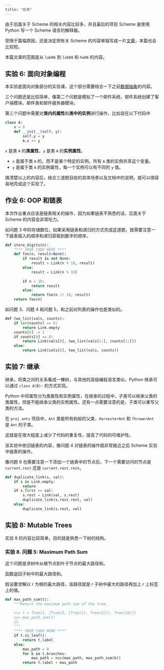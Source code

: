 ```yaml
---
title: "链表"
---
```


由于后面关于 Scheme 的相关内容比较多，并且最后的项目 Scheme 是使用 Python 写一个 Scheme 语言的解释器。

受限于篇幅原因，还是决定把有关 Scheme 的内容单独写成一片[文章](https://blog.mulbx.top/posts/2024/11/f38a77/)，本篇也会比较短。

本篇文章的范围是从 `lab06` 到 `lab08` 和 `hw06` 的内容。

## 实验 6: 面向对象编程

本实验是面向对象部分的实验课，这个部分需要结合一下之前[数据抽象](https://blog.mulbx.top/posts/2024/11/5a1140/#%e5%ae%9e%e9%aa%8c-4-%e6%a0%91%e9%80%92%e5%bd%92%e6%95%b0%e6%8d%ae%e6%8a%bd%e8%b1%a1)的内容。

三个问题还是比较简单，像第二个问题是模拟了一个邮件系统，邮件系统创建了客户端模块，邮件类和邮件服务器模块。

第三个问题中需要对**类内的属性**和**类中的实例**进行操作，比如说在以下代码中

```python
class A:
    x = 0
    def __init__(self, y):
        self.y = y
        A.x += y
```

`x` 是类 `A` 的**类属性**，`y` 是类 `A` 的**实例属性**。

- `x` 是属于类 `A` 的，而不是某个特定的实例。所有 `A` 类的实例共享这个变量。
- `y` 是属于类 `A` 的实例属性，每一个实例可以有不同的 `y` 值。

搞清楚以上的内容后，结合三道题目给的具体场景以及文档中的说明，就可以很容易地完成这个实验了。

## 作业 6: OOP 和链表

本次作业重点应该是链表相关的操作，因为如果链表不熟悉的话，后面关于 Scheme 的内容会非常吃力。

如问题 3 中的存储数位，如果采用链表和递归的方式完成这道题，就需要注意一下链表插入的顺序和递归获取到数字的顺序。

```python
def store_digits(n):
    "*** YOUR CODE HERE ***"
    def foo(n, result=None):
        if result is not None:
            result = Link(n % 10, result)
        else:
            result = Link(n % 10)
        
        if n < 10:
            return result
        else:
            return foo(n // 10, result)
    return foo(n)
```

如问题 3、问题 4 和问题 5，和之前对列表的操作也是类似的。

```python
def two_list(vals, counts):
    if len(counts) == 0:
        return Link.empty
    counts[0] -= 1
    if counts[0] == 0:
        return Link(vals[0], two_list(vals[1:], counts[1:]))
    else:
        return Link(vals[0], two_list(vals, counts))
```

## 实验 7: 继承

继承，将类之间的关系看成一棵树，与其他的高级编程语言类似，Python 继承可以通过 `class A(B):` 的方式实现。

Python 中将属性分为类属性和实例属性，在继承的过程中，子类可以继承父类的类属性，但是不能继承父类的实例属性。还有一点需要注意的是，子类可以重写父类的方法。

在 `proj ants` 项目中，`Ant` 类是所有蚂蚁的父类，`HarvesterAnt` 和 `ThrowerAnt` 是 `Ant` 的子类。

这就是在很大程度上减少了代码的重复性，提高了代码的可维护性。

该实验中依旧链表的内容，像问题 4 对链表的操作就非常接近之后 Scheme 实验中链表的操作。

像问题 6 也需要注意一下添加一个链表中的节点后，下一个需要访问的节点是 `current.rest` 还是 `current.rest.rest`。

```python
def duplicate_link(s, val):
    if s is Link.empty:
        return
    if s.first == val:
        s.rest = Link(val, s.rest)
        duplicate_link(s.rest.rest, val)
    else:
        duplicate_link(s.rest, val)
```

## 实验 8: Mutable Trees

实验 8 的内容比较简单，目的就是熟悉一下树的结构。

### 实验 8. 问题 5: Maximum Path Sum

这个问题是求树中从根节点到叶子节点的最大路径和。

函数返回子树中的最大路径和。

假设要求解以 $r$ 为根的最大路径，该路径就是 $r$ 子树中最大的路径再加上 $r$ 上标签上的值。

```python
def max_path_sum(t):
    """Return the maximum path sum of the tree.

    >>> t = Tree(1, [Tree(5, [Tree(1), Tree(3)]), Tree(10)])
    >>> max_path_sum(t)
    11
    """
    "*** YOUR CODE HERE ***"
    if t.is_leaf():
        return t.label
    else:
        max_path = 0
        for b in t.branches:
            max_path = max(max_path, max_path_sum(b))
        return t.label + max_path
```
